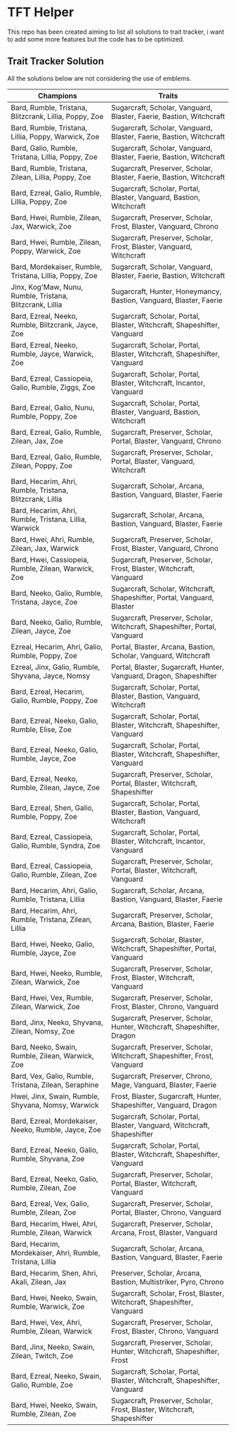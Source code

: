 # TFT Helper

This repo has been created aiming to list all solutions to trait tracker, i want to add some more features but the code has to be optimized.

## Trait Tracker Solution

All the solutions below are not considering the use of emblems.

Champions | Traits
--- | ---
Bard, Rumble, Tristana, Blitzcrank, Lillia, Poppy, Zoe | Sugarcraft, Scholar, Vanguard, Blaster, Faerie, Bastion, Witchcraft
Bard, Rumble, Tristana, Lillia, Poppy, Warwick, Zoe | Sugarcraft, Scholar, Vanguard, Blaster, Faerie, Bastion, Witchcraft
Bard, Galio, Rumble, Tristana, Lillia, Poppy, Zoe | Sugarcraft, Scholar, Vanguard, Blaster, Faerie, Bastion, Witchcraft       
Bard, Rumble, Tristana, Zilean, Lillia, Poppy, Zoe | Sugarcraft, Preserver, Scholar, Blaster, Faerie, Bastion, Witchcraft     
Bard, Ezreal, Galio, Rumble, Lillia, Poppy, Zoe | Sugarcraft, Scholar, Portal, Blaster, Vanguard, Bastion, Witchcraft
Bard, Hwei, Rumble, Zilean, Jax, Warwick, Zoe | Sugarcraft, Preserver, Scholar, Frost, Blaster, Vanguard, Chrono
Bard, Hwei, Rumble, Zilean, Poppy, Warwick, Zoe | Sugarcraft, Preserver, Scholar, Frost, Blaster, Vanguard, Witchcraft        
Bard, Mordekaiser, Rumble, Tristana, Lillia, Poppy, Zoe | Sugarcraft, Scholar, Vanguard, Blaster, Faerie, Bastion, Witchcraft 
Jinx, Kog'Maw, Nunu, Rumble, Tristana, Blitzcrank, Lillia | Sugarcraft, Hunter, Honeymancy, Bastion, Vanguard, Blaster, Faerie
Bard, Ezreal, Neeko, Rumble, Blitzcrank, Jayce, Zoe | Sugarcraft, Scholar, Portal, Blaster, Witchcraft, Shapeshifter, Vanguard
Bard, Ezreal, Neeko, Rumble, Jayce, Warwick, Zoe | Sugarcraft, Scholar, Portal, Blaster, Witchcraft, Shapeshifter, Vanguard   
Bard, Ezreal, Cassiopeia, Galio, Rumble, Ziggs, Zoe | Sugarcraft, Scholar, Portal, Blaster, Witchcraft, Incantor, Vanguard    
Bard, Ezreal, Galio, Nunu, Rumble, Poppy, Zoe | Sugarcraft, Scholar, Portal, Blaster, Vanguard, Bastion, Witchcraft
Bard, Ezreal, Galio, Rumble, Zilean, Jax, Zoe | Sugarcraft, Preserver, Scholar, Portal, Blaster, Vanguard, Chrono
Bard, Ezreal, Galio, Rumble, Zilean, Poppy, Zoe | Sugarcraft, Preserver, Scholar, Portal, Blaster, Vanguard, Witchcraft       
Bard, Hecarim, Ahri, Rumble, Tristana, Blitzcrank, Lillia | Sugarcraft, Scholar, Arcana, Bastion, Vanguard, Blaster, Faerie   
Bard, Hecarim, Ahri, Rumble, Tristana, Lillia, Warwick | Sugarcraft, Scholar, Arcana, Bastion, Vanguard, Blaster, Faerie      
Bard, Hwei, Ahri, Rumble, Zilean, Jax, Warwick | Sugarcraft, Preserver, Scholar, Frost, Blaster, Vanguard, Chrono
Bard, Hwei, Cassiopeia, Rumble, Zilean, Warwick, Zoe | Sugarcraft, Preserver, Scholar, Frost, Blaster, Witchcraft, Vanguard   
Bard, Neeko, Galio, Rumble, Tristana, Jayce, Zoe | Sugarcraft, Scholar, Witchcraft, Shapeshifter, Portal, Vanguard, Blaster   
Bard, Neeko, Galio, Rumble, Zilean, Jayce, Zoe | Sugarcraft, Preserver, Scholar, Witchcraft, Shapeshifter, Portal, Vanguard   
Ezreal, Hecarim, Ahri, Galio, Rumble, Poppy, Zoe | Portal, Blaster, Arcana, Bastion, Scholar, Vanguard, Witchcraft
Ezreal, Jinx, Galio, Rumble, Shyvana, Jayce, Nomsy | Portal, Blaster, Sugarcraft, Hunter, Vanguard, Dragon, Shapeshifter      
Bard, Ezreal, Hecarim, Galio, Rumble, Poppy, Zoe | Sugarcraft, Scholar, Portal, Blaster, Bastion, Vanguard, Witchcraft        
Bard, Ezreal, Neeko, Galio, Rumble, Elise, Zoe | Sugarcraft, Scholar, Portal, Blaster, Witchcraft, Shapeshifter, Vanguard     
Bard, Ezreal, Neeko, Galio, Rumble, Jayce, Zoe | Sugarcraft, Scholar, Portal, Blaster, Witchcraft, Shapeshifter, Vanguard     
Bard, Ezreal, Neeko, Rumble, Zilean, Jayce, Zoe | Sugarcraft, Preserver, Scholar, Portal, Blaster, Witchcraft, Shapeshifter   
Bard, Ezreal, Shen, Galio, Rumble, Poppy, Zoe | Sugarcraft, Scholar, Portal, Blaster, Bastion, Vanguard, Witchcraft
Bard, Ezreal, Cassiopeia, Galio, Rumble, Syndra, Zoe | Sugarcraft, Scholar, Portal, Blaster, Witchcraft, Incantor, Vanguard   
Bard, Ezreal, Cassiopeia, Galio, Rumble, Zilean, Zoe | Sugarcraft, Preserver, Scholar, Portal, Blaster, Witchcraft, Vanguard  
Bard, Hecarim, Ahri, Galio, Rumble, Tristana, Lillia | Sugarcraft, Scholar, Arcana, Bastion, Vanguard, Blaster, Faerie        
Bard, Hecarim, Ahri, Rumble, Tristana, Zilean, Lillia | Sugarcraft, Preserver, Scholar, Arcana, Bastion, Blaster, Faerie      
Bard, Hwei, Neeko, Galio, Rumble, Jayce, Zoe | Sugarcraft, Scholar, Blaster, Witchcraft, Shapeshifter, Portal, Vanguard       
Bard, Hwei, Neeko, Rumble, Zilean, Warwick, Zoe | Sugarcraft, Preserver, Scholar, Frost, Blaster, Witchcraft, Vanguard        
Bard, Hwei, Vex, Rumble, Zilean, Warwick, Zoe | Sugarcraft, Preserver, Scholar, Frost, Blaster, Chrono, Vanguard
Bard, Jinx, Neeko, Shyvana, Zilean, Nomsy, Zoe | Sugarcraft, Preserver, Scholar, Hunter, Witchcraft, Shapeshifter, Dragon     
Bard, Neeko, Swain, Rumble, Zilean, Warwick, Zoe | Sugarcraft, Preserver, Scholar, Witchcraft, Shapeshifter, Frost, Vanguard  
Bard, Vex, Galio, Rumble, Tristana, Zilean, Seraphine | Sugarcraft, Preserver, Chrono, Mage, Vanguard, Blaster, Faerie        
Hwei, Jinx, Swain, Rumble, Shyvana, Nomsy, Warwick | Frost, Blaster, Sugarcraft, Hunter, Shapeshifter, Vanguard, Dragon       
Bard, Ezreal, Mordekaiser, Neeko, Rumble, Jayce, Zoe | Sugarcraft, Scholar, Portal, Blaster, Vanguard, Witchcraft, Shapeshifter
Bard, Ezreal, Neeko, Galio, Rumble, Shyvana, Zoe | Sugarcraft, Scholar, Portal, Blaster, Witchcraft, Shapeshifter, Vanguard   
Bard, Ezreal, Neeko, Galio, Rumble, Zilean, Zoe | Sugarcraft, Preserver, Scholar, Portal, Blaster, Witchcraft, Vanguard       
Bard, Ezreal, Vex, Galio, Rumble, Zilean, Zoe | Sugarcraft, Preserver, Scholar, Portal, Blaster, Chrono, Vanguard
Bard, Hecarim, Hwei, Ahri, Rumble, Zilean, Warwick | Sugarcraft, Preserver, Scholar, Arcana, Frost, Blaster, Vanguard
Bard, Hecarim, Mordekaiser, Ahri, Rumble, Tristana, Lillia | Sugarcraft, Scholar, Arcana, Bastion, Vanguard, Blaster, Faerie  
Bard, Hecarim, Shen, Ahri, Akali, Zilean, Jax | Preserver, Scholar, Arcana, Bastion, Multistriker, Pyro, Chrono
Bard, Hwei, Neeko, Swain, Rumble, Warwick, Zoe | Sugarcraft, Scholar, Frost, Blaster, Witchcraft, Shapeshifter, Vanguard      
Bard, Hwei, Vex, Ahri, Rumble, Zilean, Warwick | Sugarcraft, Preserver, Scholar, Frost, Blaster, Chrono, Vanguard
Bard, Jinx, Neeko, Swain, Zilean, Twitch, Zoe | Sugarcraft, Preserver, Scholar, Hunter, Witchcraft, Shapeshifter, Frost       
Bard, Ezreal, Neeko, Swain, Galio, Rumble, Zoe | Sugarcraft, Scholar, Portal, Blaster, Witchcraft, Shapeshifter, Vanguard     
Bard, Hwei, Neeko, Swain, Rumble, Zilean, Zoe | Sugarcraft, Preserver, Scholar, Frost, Blaster, Witchcraft, Shapeshifter